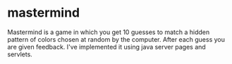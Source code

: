 # mastermind

Mastermind is a game in which you get 10 guesses to match a hidden pattern of colors chosen at random by the computer.  After each guess you are given feedback.  I've implemented it using java server pages and servlets.
